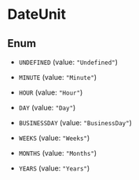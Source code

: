 

# DateUnit

## Enum


* `UNDEFINED` (value: `"Undefined"`)

* `MINUTE` (value: `"Minute"`)

* `HOUR` (value: `"Hour"`)

* `DAY` (value: `"Day"`)

* `BUSINESSDAY` (value: `"BusinessDay"`)

* `WEEKS` (value: `"Weeks"`)

* `MONTHS` (value: `"Months"`)

* `YEARS` (value: `"Years"`)



